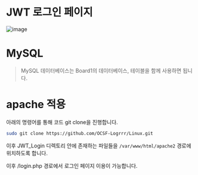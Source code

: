 # JWT 로그인 페이지

![image](https://github.com/user-attachments/assets/565d3127-5bc6-4a1b-abf3-908f19b23909)

# MySQL
> MySQL 데이터베이스는 Board1의 데이터베이스, 테이블을 함께 사용하면 됩니다.

# apache 적용
아래의 명령어를 통해 코드 git clone을 진행합니다.
```bash
sudo git clone https://github.com/OCSF-Logrrr/Linux.git
```
이후 JWT_Login 디렉토리 안에 존재하는 파일들을 `/var/www/html/apache2` 경로에 위치하도록 합니다.

이후 /login.php 경로에서 로그인 페이지 이용이 가능합니다.
